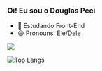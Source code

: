 ### Oi! Eu sou o Douglas Peci

- 🌱 Estudando Front-End
- 😄 Pronouns: Ele/Dele

<picture>
<source 
  srcset="https://github-readme-stats.vercel.app/api?username=douglaspeci&show_icons=true&theme=dark"
  media="(prefers-color-scheme: dark)" />
<source
  srcset="https://github-readme-stats.vercel.app/api?username=douglaspeci&show_icons=true"
  media="(prefers-color-scheme: light), (prefers-color-scheme: no-preference)" />
<img src="https://github-readme-stats.vercel.app/api?username=douglaspeci&show_icons=true" />
</picture>

[![Top Langs](https://github-readme-stats.vercel.app/api/top-langs/?username=douglaspeci&layout=compact)](https://github.com/douglaspeci/github-readme-stats)
